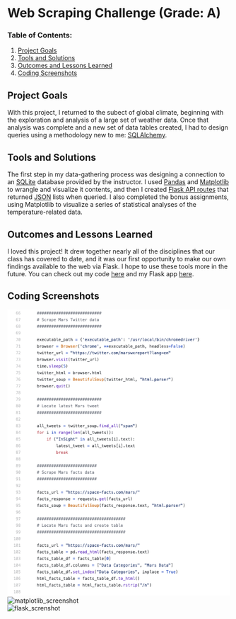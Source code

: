 
# Web Scraping Challenge (Grade: A)
 
### Table of Contents:

 1. [Project Goals](#project-goals)
 2. [Tools and Solutions](#tools-and-solutions)
 3. [Outcomes and Lessons Learned](#outcomes-and-lessons-learned)
 4. [Coding Screenshots](#coding-screenshots)

## Project Goals
With this project, I returned to the subect of global climate, beginning with the exploration and analysis of a large set of weather data. Once that analysis was complete and a new set of data tables created, I had to design queries using a methodology new to me: <a href="https://www.sqlalchemy.org/">SQLAlchemy</a>.

## Tools and Solutions
The first step in my data-gathering process was designing a connection to an <a href="https://www.sqlite.org/index.html">SQLite</a> database provided by the instructor. I used <a href="https://pandas.pydata.org/">Pandas</a> and <a href="https://matplotlib.org/">Matplotlib</a> to wrangle and visualize it contents, and then I created <a href="https://hackersandslackers.com/flask-routes/">Flask API routes</a> that returned <a href="https://www.json.org/json-en.html">JSON</a> lists when queried. I also completed the bonus assignments, using Matplotlib to visualize a series of statistical analyses of the temperature-related data.

## Outcomes and Lessons Learned
I loved this project! It drew together nearly all of the disciplines that our class has covered to date, and it was our first opportunity to make our own findings available to the web via Flask. I hope to use these tools more in the future. You can check out my code <a href="https://github.com/sonder74/sqlalchemy-challenge/blob/master/sqlalchemy-challenge.ipynb">here</a> and my Flask app <a href="https://github.com/sonder74/sqlalchemy-challenge/blob/master/climate.py">here</a>.

## Coding Screenshots
![mars_scrape](screenshots/mars_scrape.png)
<br>
![matplotlib_screenshot](screenshots/matplotlib_screenshot.png)
<br>
![flask_screnshot](screenshots/flask_screenshot.png)

